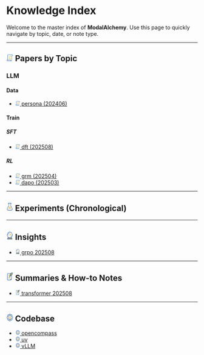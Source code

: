 # Knowledge Index

Welcome to the master index of **ModalAlchemy**.
Use this page to quickly navigate by topic, date, or note type.

---

## <img src="./assets/papers.png" width="18"/> Papers by Topic

### LLM

#### Data

- [<img src="./assets/papers.png" width="12"/> persona (202406)](./papers/llm/data/20240628_persona.md)

#### Train

##### SFT

- [<img src="./assets/papers.png" width="12"/> dft (202508)](./papers/llm/train/sft/20250807_dft.md)

##### RL

- [<img src="./assets/papers.png" width="12"/> grm (202504)](./papers/llm/train/rl/20250405_grm.md)
- [<img src="./assets/papers.png" width="12"/> dapo (202503)](./papers/llm/train/rl/20250318_dapo.md)

---

## <img src="./assets/exps.png" width="18" /> Experiments (Chronological)

---

## <img src="./assets/insights.png" width="18" /> Insights

- [<img src="./assets/insights.png" width="12" /> grpo 202508](./insights/202508_grpo.md)

---

## <img src="./assets/notes.png" width="18" /> Summaries & How-to Notes

- [<img src="./assets/notes.png" width="12" /> transformer 202508](./notes/202508_transformer.md)

---

## <img src="./assets/codebase.png" width="18" /> Codebase

- [<img src="./assets/codebase.png" width="12" /> opencompass](./codebase/opencompass.md)
- [<img src="./assets/codebase.png" width="12" /> uv](./codebase/uv.md)
- [<img src="./assets/codebase.png" width="12" /> vLLM](./codebase/vllm.md)
